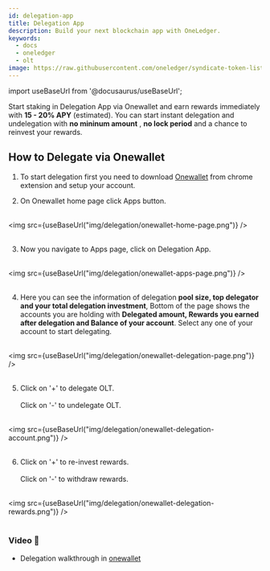 ```yaml
---
id: delegation-app
title: Delegation App
description: Build your next blockchain app with OneLedger.
keywords:
  - docs
  - oneledger
  - olt
image: https://raw.githubusercontent.com/oneledger/syndicate-token-list/master/logo.svg
---
```


import useBaseUrl from '@docusaurus/useBaseUrl';

Start staking in Delegation App via Onewallet and earn rewards immediately with **15 - 20% APY** (estimated). You can start instant delegation and undelegation with **no mininum amount** , **no lock period** and a chance to reinvest your rewards.

## How to Delegate via Onewallet

1. To start delegation first you need to download [Onewallet](https://chrome.google.com/webstore/detail/onewallet-kratos-mainnet/bbmdccojdbpcpmoadenplnoncfcijgkn?hl=en) from chrome extension and setup your account.

2. On Onewallet home page click Apps button.<br/><br/>

<img src={useBaseUrl("img/delegation/onewallet-home-page.png")} /><br/><br/>

3. Now you navigate to Apps page, click on Delegation App.<br/><br/>

<img src={useBaseUrl("img/delegation/onewallet-apps-page.png")} /><br/><br/>

4. Here you can see the information of delegation **pool size, top delegator and your total delegation investment**, Bottom of the page shows the accounts you are holding with **Delegated amount, Rewards you earned after delegation and Balance of your account**. Select any one of your account to start delegating.<br/><br/>

<img src={useBaseUrl("img/delegation/onewallet-delegation-page.png")} /><br/><br/>

5. Click on '+' to delegate OLT.<br/><br/>
   Click on '-' to undelegate OLT.<br/><br/>

<img src={useBaseUrl("img/delegation/onewallet-delegation-account.png")} /><br/><br/>

6. Click on '+' to re-invest rewards.<br/><br/>
   Click on '-' to withdraw rewards.<br/><br/>

<img src={useBaseUrl("img/delegation/onewallet-delegation-rewards.png")} /><br/><br/>

### Video :movie_camera:

* Delegation walkthrough in [onewallet](https://www.youtube.com/watch?v=Ss0fAgcn7rE&t=2s)